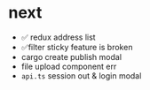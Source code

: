 # next
- ✅ redux address list
- ✅filter sticky feature is broken
- cargo create publish modal
- file upload component err
- `api.ts` session out & login modal

